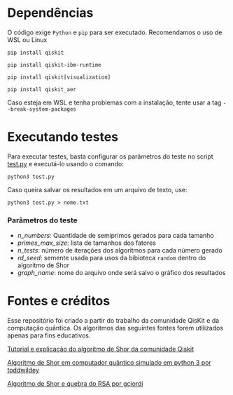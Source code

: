 # Dependências
O código exige `Python` e `pip` para ser executado. Recomendamos o uso de WSL ou Linux

```
pip install qiskit
```

```
pip install qiskit-ibm-runtime
```

```
pip install qiskit[visualization]
```

```
pip install qiskit_aer
```

Caso esteja em WSL e tenha problemas com a instalação, tente usar a tag ``` --break-system-packages ```

# Executando testes
Para executar testes, basta configurar os parâmetros do teste no script [test.py](tests.py) e executá-lo usando o comando:

```
python3 test.py
```

Caso queira salvar os resultados em um arquivo de texto, use:

```
python3 test.py > nome.txt
```

### Parâmetros do teste
- *n_numbers*: Quantidade de semiprimos gerados para cada tamanho
- *primes_max_size*: lista de tamanhos dos fatores
- *n_tests*: número de iterações dos algoritmos para cada número gerado
- *rd_seed*: semente usada para usos da bibioteca `random` dentro do algoritmo de Shor
- *graph_name*: nome do arquivo onde será salvo o gráfico dos resultados

# Fontes e créditos
Esse repositório foi criado a partir do trabalho da comunidade QisKit e da computação quântica. Os algoritmos das seguintes fontes forem utilizados apenas para fins educativos.

[Tutorial e explicação do algoritmo de Shor da comunidade Qiskit](https://github.com/qiskit-community/qiskit-community-tutorials/blob/master/algorithms/shor_algorithm.ipynb)

[Algoritmo de Shor em computador quântico simulado em python 3 por toddwildey](https://github.com/toddwildey/shors-python/tree/master)

[Algoritmo de Shor e quebra do RSA por gcjordi](https://github.com/gcjordi/quantum_cracking_encryption/tree/master)

